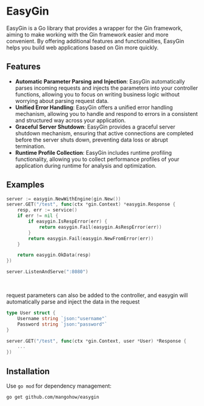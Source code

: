 # EasyGin

EasyGin is a Go library that provides a wrapper for the Gin framework, aiming to make working with the Gin framework easier and more convenient. By offering additional features and functionalities, EasyGin helps you build web applications based on Gin more quickly.

## Features

- **Automatic Parameter Parsing and Injection**: EasyGin automatically parses incoming requests and injects the parameters into your controller functions, allowing you to focus on writing business logic without worrying about parsing request data.
- **Unified Error Handling**: EasyGin offers a unified error handling mechanism, allowing you to handle and respond to errors in a consistent and structured way across your application.
- **Graceful Server Shutdown**: EasyGin provides a graceful server shutdown mechanism, ensuring that active connections are completed before the server shuts down, preventing data loss or abrupt termination.
- **Runtime Profile Collection**: EasyGin includes runtime profiling functionality, allowing you to collect performance profiles of your application during runtime for analysis and optimization.

## Examples

```go
server := easygin.NewWithEngine(gin.New())
server.GET("/test", func(ctx *gin.Context) *easygin.Response {
    resp, err := service()
    if err != nil {
        if easygin.IsRespError(err) {
            return easygin.Fail(easygin.AsRespError(err))
        }
        return easygin.Fail(easygin.NewFromError(err))
    }

    return easygin.OkData(resp)
})

server.ListenAndServe(":8080")
```

&nbsp;

request parameters can also be added to the controller, and easygin will automatically parse and inject the data in the request
```go
type User struct {
	Username string `json:"username"`
	Password string `json:"password"`
}

server.GET("/test", func(ctx *gin.Context, user *User) *Response {
    ...
})
```


## Installation

Use `go mod` for dependency management:

```shell
go get github.com/mangohow/easygin